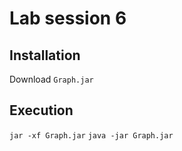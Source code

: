 # Lab session 6
## Installation
Download `Graph.jar`

## Execution
`jar -xf Graph.jar`
`java -jar Graph.jar`